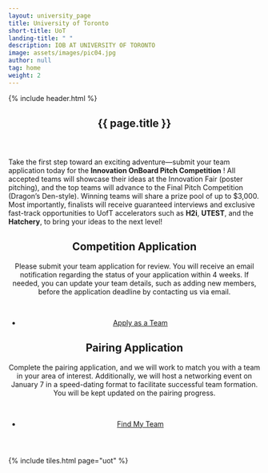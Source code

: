 ```yaml
---
layout: university_page
title: University of Toronto
short-title: UoT
landing-title: " "
description: IOB AT UNIVERSITY OF TORONTO
image: assets/images/pic04.jpg
author: null
tag: home
weight: 2
---
```


<!-- Main -->
  {% include header.html %}
  <section id="banner" class="banner-sponsor">
    <div class="inner">
      <header class="major">
        <h1>{{ page.title }}</h1>
      </header>
      <p>
        Take the first step toward an exciting adventure—submit your team application today for the <b>Innovation OnBoard Pitch Competition</b> ! All accepted teams will showcase their ideas at the Innovation Fair (poster pitching), and the top teams will advance to the Final Pitch Competition (Dragon’s Den-style). Winning teams will share a prize pool of up to $3,000. Most importantly, finalists will receive guaranteed interviews and exclusive fast-track opportunities to UofT accelerators such as  <b>H2i</b>, <b>UTEST</b>, and the <b>Hatchery</b>, to bring your ideas to the next level!
      </p>
    </div>
  </section>

<div id="main" class="alt">
    <section id="one" class="alt">
      <div class="inner">
        <header>
          <div class="row">
            <div class="6u 12u$(small)">
              <div class="box">
                <h1>Competition Application</h1>
                <p>Please submit your team application for review. You will receive an email notification regarding the status of your application within 4 weeks. If needed, you can update your team details, such as adding new members, before the application deadline by contacting us via email.</p>
                 <br>
                <ul class="actions fit">
                  <li>
                   <a href="{{ '/competition-application-uot.html' | prepend: site.baseurl | prepend: site.url }}" target="_blank" class="button fit">Apply as a Team</a>
                  </li>
                </ul>
              </div>
            </div>
            <div class="6u 12u$(small)">
              <div class="box">
                <h1>Pairing Application</h1>
                <p>
                 Complete the pairing application, and we will work to match you with a team in your area of interest. Additionally, we will host a networking event on January 7 in a speed-dating format to facilitate successful team formation. You will be kept updated on the pairing progress.
                </p>
                <br>
                <ul class="actions fit">
                  <li>
                    <a href="{{ '/competition-application-request-pairing-uot.html' | prepend: site.baseurl | prepend: site.url }}" target="_blank" class="button fit">Find My Team</a>
                  </li>
                </ul>
              </div>
            </div>
          </div>
        </header>
      </div>
    </section>
</div>

{% include tiles.html page="uot" %}
